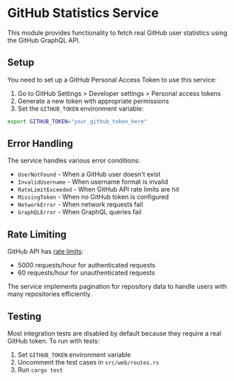 # GitHub Statistics Service

This module provides functionality to fetch real GitHub user statistics using the GitHub GraphQL API.

## Setup

You need to set up a GitHub Personal Access Token to use this service:

1. Go to GitHub Settings > Developer settings > Personal access tokens
2. Generate a new token with appropriate permissions
3. Set the `GITHUB_TOKEN` environment variable:

```bash
export GITHUB_TOKEN="your_github_token_here"
```

## Error Handling

The service handles various error conditions:

- `UserNotFound` - When a GitHub user doesn't exist
- `InvalidUsername` - When username format is invalid
- `RateLimitExceeded` - When GitHub API rate limits are hit
- `MissingToken` - When no GitHub token is configured
- `NetworkError` - When network requests fail
- `GraphQLError` - When GraphQL queries fail

## Rate Limiting

GitHub API has [rate limits](https://github.com/orgs/community/discussions/163553):

- 5000 requests/hour for authenticated requests
- 60 requests/hour for unauthenticated requests

The service implements pagination for repository data to handle users with many repositories efficiently.

## Testing

Most integration tests are disabled by default because they require a real GitHub token. To run with tests:

1. Set `GITHUB_TOKEN` environment variable
2. Uncomment the test cases in `src/web/routes.rs`
3. Run `cargo test`
